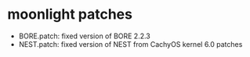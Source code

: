 # moonlight patches

- BORE.patch: fixed version of BORE 2.2.3
- NEST.patch: fixed version of NEST from CachyOS kernel 6.0 patches
